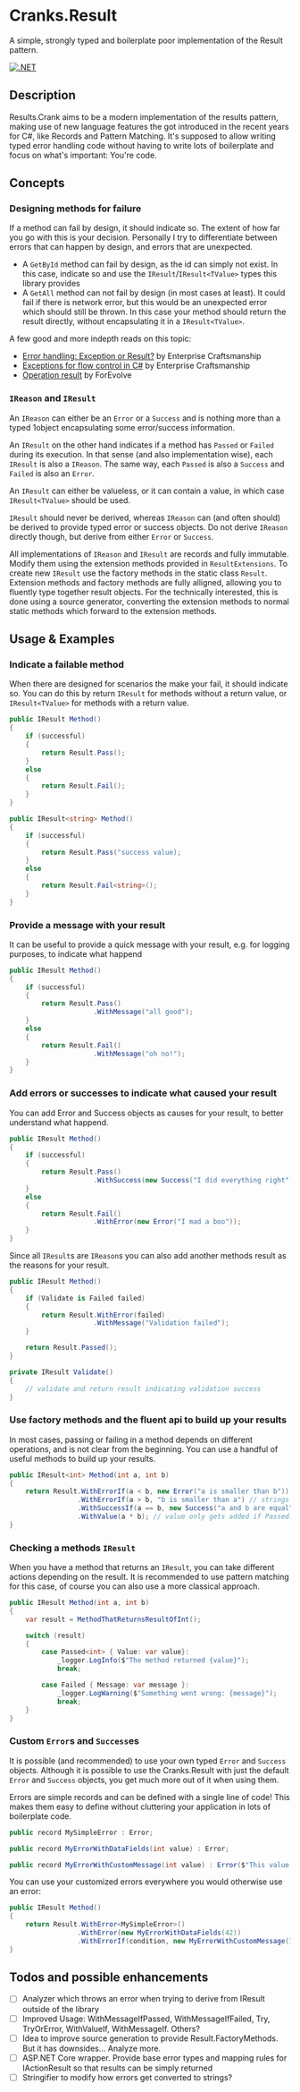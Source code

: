 ﻿# Cranks.Result
A simple, strongly typed and boilerplate poor implementation of the Result pattern.

[![.NET](https://github.com/crazycrank/Cranks.Result/actions/workflows/dotnet.yml/badge.svg?branch=master)](https://github.com/crazycrank/Cranks.Result/actions/workflows/dotnet.yml)

## Description

Results.Crank aims to be a modern implementation of the results pattern, making use of new language features the got introduced in the recent years for C#, like Records and Pattern Matching.
It's supposed to allow writing typed error handling code without having to write lots of boilerplate and focus on what's important: You're code.

## Concepts

### Designing methods for failure
If a method can fail by design, it should indicate so.
The extent of how far you go with this is your decision.
Personally I try to differentiate between errors that can happen by design, and errors that are unexpected.
* A `GetById` method can fail by design, as the id can simply not exist. In this case, indicate so and use the `IResult`/`IResult<TValue>` types this library provides
* A `GetAll` method can not fail by design (in most cases at least). It could fail if there is network error, but this would be an unexpected error which should still be thrown. In this case your method should return the result directly, without encapsulating it in a `IResult<TValue>`.

A few good and more indepth reads on this topic:
* [Error handling: Exception or Result?](https://enterprisecraftsmanship.com/posts/error-handling-exception-or-result/) by Enterprise Craftsmanship
* [Exceptions for flow control in C#](https://enterprisecraftsmanship.com/posts/exceptions-for-flow-control/) by Enterprise Craftsmanship
* [Operation result](https://www.forevolve.com/en/articles/2018/03/19/operation-result/) by ForEvolve

### `IReason` and `IResult`
An `IReason` can either be an `Error` or a `Success` and is nothing more than a typed 1object encapsulating some error/success information.

An `IResult` on the other hand indicates if a method has `Passed` or `Failed` during its execution.
In that sense (and also implementation wise), each `IResult` is also a `IReason`.
The same way, each `Passed` is also a `Success` and `Failed` is also an `Error`.

An `IResult` can either be valueless, or it can contain a value, in which case `IResult<TValue>` should be used.

`IResult` should never be derived, whereas `IReason` can (and often should) be derived to provide typed error or success objects.
Do not derive `IReason` directly though, but derive from either `Error` or `Success`.

All implementations of `IReason` and `IResult` are records and fully immutable.
Modify them using the extension methods provided in `ResultExtensions`.
To create new `IResult` use the factory methods in the static class `Result`.
Extension methods and factory methods are fully alligned, allowing you to fluently type together result objects.
For the technically interested, this is done using a source generator, converting the extension methods to normal static methods which forward to the extension methods.

## Usage & Examples

### Indicate a failable method
When there are designed for scenarios the make your fail, it should indicate so.
You can do this by return `IResult` for methods without a return value, or `IResult<TValue>` for methods with a return value.
```csharp
public IResult Method()
{
    if (successful)
    {
        return Result.Pass();
    }
    else
    {
        return Result.Fail();
    }
}

public IResult<string> Method()
{
    if (successful)
    {
        return Result.Pass("success value);
    }
    else
    {
        return Result.Fail<string>();
    }
}
```

### Provide a message with your result
It can be useful to provide a quick message with your result, e.g. for logging purposes, to indicate what happend
```csharp
public IResult Method()
{
    if (successful)
    {
        return Result.Pass()
                     .WithMessage("all good");
    }
    else
    {
        return Result.Fail()
                     .WithMessage("oh no!");
    }
}
```

### Add errors or successes to indicate what caused your result
You can add Error and Success objects as causes for your result, to better understand what happend.
```csharp
public IResult Method()
{
    if (successful)
    {
        return Result.Pass()
                     .WithSuccess(new Success("I did everything right"));
    }
    else
    {
        return Result.Fail()
                     .WithError(new Error("I mad a boo"));
    }
}
```

Since all `IResult`s are `IReason`s you can also add another methods result as the reasons for your result.
```csharp
public IResult Method()
{
    if (Validate is Failed failed)
    {
        return Result.WithError(failed)
                     .WithMessage("Validation failed");
    }

    return Result.Passed();
}

private IResult Validate()
{
    // validate and return result indicating validation success
}
```

### Use factory methods and the fluent api to build up your results
In most cases, passing or failing in a method depends on different operations, and is not clear from the beginning.
You can use a handful of useful methods to build up your results.
```csharp
public IResult<int> Method(int a, int b)
{
    return Result.WithErrorIf(a < b, new Error("a is smaller than b"))
                 .WithErrorIf(a > b, "b is smaller than a") // strings get casted to Error/Success records if appropriate
                 .WithSuccessIf(a == b, new Success("a and b are equal"))
                 .WithValue(a * b); // value only gets added if Passed. In Failed scenarios it gets dropped.
}
```

### Checking a methods `IResult`
When you have a method that returns an `IResult`, you can take different actions depending on the result.
It is recommended to use pattern matching for this case, of course you can also use a more classical approach.
```csharp
public IResult Method(int a, int b)
{
    var result = MethodThatReturnsResultOfInt();

    switch (result)
    {
        case Passed<int> { Value: var value}:
            _logger.LogInfo($"The method returned {value}");
            break;

        case Failed { Message: var message }:
            _logger.LogWarning($"Something went wrong: {message}");
            break;
    }
}
```

### Custom `Error`s and `Success`es
It is possible (and recommended) to use your own typed `Error` and `Success` objects.
Although it is possible to use the Cranks.Result with just the default `Error` and `Success` objects, you get much more out of it when using them.

Errors are simple records and can be defined with a single line of code!
This makes them easy to define without cluttering your application in lots of boilerplate code.
```csharp
public record MySimpleError : Error;

public record MyErrorWithDataFields(int value) : Error;

public record MyErrorWithCustomMessage(int value) : Error($"This value is invalid: {value}");
```

You can use your customized errors everywhere you would otherwise use an error:
```csharp
public IResult Method()
{
    return Result.WithError<MySimpleError>()
                 .WithError(new MyErrorWithDataFields(42))
                 .WithErrorIf(condition, new MyErrorWithCustomMessage(1337));
}
```

## Todos and possible enhancements
- [ ] Analyzer which throws an error when trying to derive from IResult outside of the library
- [ ] Improved Usage: WithMessageIfPassed, WithMessageIfFailed, Try, TryOrError, WithValueIf, WithMessageIf. Others?
- [ ] Idea to improve source generation to provide Result<TValue>.FactoryMethods. But it has downsides... Analyze more.
- [ ] ASP.NET Core wrapper. Provide base error types and mapping rules for IActionResult so that results can be simply returned
- [ ] Stringifier to modify how errors get converted to strings?

